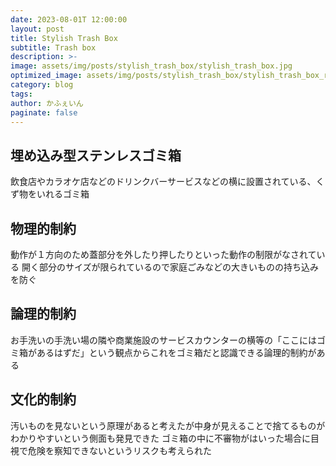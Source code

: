 ```yaml
---
date: 2023-08-01T 12:00:00
layout: post
title: Stylish Trash Box
subtitle: Trash box
description: >-
image: assets/img/posts/stylish_trash_box/stylish_trash_box.jpg
optimized_image: assets/img/posts/stylish_trash_box/stylish_trash_box_resized_thumbnail.jpg
category: blog
tags: 
author: かふぇいん
paginate: false
---
```


## 埋め込み型ステンレスゴミ箱

飲食店やカラオケ店などのドリンクバーサービスなどの横に設置されている、くず物をいれるゴミ箱

## 物理的制約

動作が１方向のため蓋部分を外したり押したりといった動作の制限がなされている
開く部分のサイズが限られているので家庭ごみなどの大きいものの持ち込みを防ぐ

## 論理的制約

お手洗いの手洗い場の隣や商業施設のサービスカウンターの横等の「ここにはゴミ箱があるはずだ」という観点からこれをゴミ箱だと認識できる論理的制約がある

## 文化的制約

汚いものを見ないという原理があると考えたが中身が見えることで捨てるものがわかりやすいという側面も発見できた
ゴミ箱の中に不審物がはいった場合に目視で危険を察知できないというリスクも考えられた

